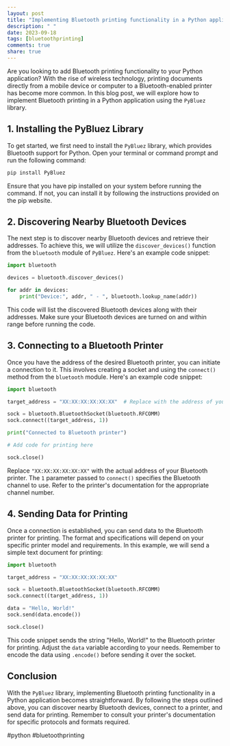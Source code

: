 ```yaml
---
layout: post
title: "Implementing Bluetooth printing functionality in a Python application"
description: " "
date: 2023-09-18
tags: [bluetoothprinting]
comments: true
share: true
---
```


Are you looking to add Bluetooth printing functionality to your Python application? With the rise of wireless technology, printing documents directly from a mobile device or computer to a Bluetooth-enabled printer has become more common. In this blog post, we will explore how to implement Bluetooth printing in a Python application using the `PyBluez` library.

## 1. Installing the PyBluez Library

To get started, we first need to install the `PyBluez` library, which provides Bluetooth support for Python. Open your terminal or command prompt and run the following command:

```python
pip install PyBluez
```

Ensure that you have pip installed on your system before running the command. If not, you can install it by following the instructions provided on the pip website.

## 2. Discovering Nearby Bluetooth Devices

The next step is to discover nearby Bluetooth devices and retrieve their addresses. To achieve this, we will utilize the `discover_devices()` function from the `bluetooth` module of `PyBluez`. Here's an example code snippet:

```python
import bluetooth

devices = bluetooth.discover_devices()

for addr in devices:
    print("Device:", addr, " - ", bluetooth.lookup_name(addr))
```

This code will list the discovered Bluetooth devices along with their addresses. Make sure your Bluetooth devices are turned on and within range before running the code.

## 3. Connecting to a Bluetooth Printer

Once you have the address of the desired Bluetooth printer, you can initiate a connection to it. This involves creating a socket and using the `connect()` method from the `bluetooth` module. Here's an example code snippet:

```python
import bluetooth

target_address = "XX:XX:XX:XX:XX:XX"  # Replace with the address of your Bluetooth printer

sock = bluetooth.BluetoothSocket(bluetooth.RFCOMM)
sock.connect((target_address, 1))

print("Connected to Bluetooth printer")

# Add code for printing here

sock.close()
```

Replace `"XX:XX:XX:XX:XX:XX"` with the actual address of your Bluetooth printer. The `1` parameter passed to `connect()` specifies the Bluetooth channel to use. Refer to the printer's documentation for the appropriate channel number.

## 4. Sending Data for Printing

Once a connection is established, you can send data to the Bluetooth printer for printing. The format and specifications will depend on your specific printer model and requirements. In this example, we will send a simple text document for printing:

```python
import bluetooth

target_address = "XX:XX:XX:XX:XX:XX"

sock = bluetooth.BluetoothSocket(bluetooth.RFCOMM)
sock.connect((target_address, 1))

data = "Hello, World!"
sock.send(data.encode())

sock.close()
```

This code snippet sends the string "Hello, World!" to the Bluetooth printer for printing. Adjust the `data` variable according to your needs. Remember to encode the data using `.encode()` before sending it over the socket.

## Conclusion

With the `PyBluez` library, implementing Bluetooth printing functionality in a Python application becomes straightforward. By following the steps outlined above, you can discover nearby Bluetooth devices, connect to a printer, and send data for printing. Remember to consult your printer's documentation for specific protocols and formats required.

#python #bluetoothprinting